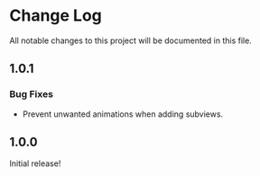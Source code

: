 # Change Log
All notable changes to this project will be documented in this file.

## 1.0.1

### Bug Fixes
* Prevent unwanted animations when adding subviews.

## 1.0.0

Initial release!
